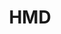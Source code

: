 ---
title: HMD
taxonomy:
    category:
        - docs
visible: true
highlight:
    enabled: false
---